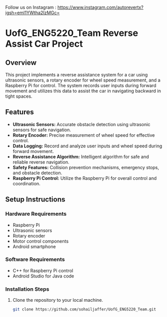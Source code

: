 Follow us on Instagram : https://www.instagram.com/autorevertx?igsh=emI1YWtha2IzMGc=

# UofG_ENG5220_Team Reverse Assist Car Project

## Overview

This project implements a reverse assistance system for a car using ultrasonic sensors, a rotary encoder for wheel speed measurement, and a Raspberry Pi for control. The system records user inputs during forward movement and utilizes this data to assist the car in navigating backward in tight spaces.

## Features

- **Ultrasonic Sensors:** Accurate obstacle detection using ultrasonic sensors for safe navigation.
- **Rotary Encoder:** Precise measurement of wheel speed for effective control.
- **Data Logging:** Record and analyze user inputs and wheel speed during forward movement.
- **Reverse Assistance Algorithm:** Intelligent algorithm for safe and reliable reverse navigation.
- **Safety Features:** Collision prevention mechanisms, emergency stops, and obstacle detection.
- **Raspberry Pi Control:** Utilize the Raspberry Pi for overall control and coordination.

## Setup Instructions

### Hardware Requirements

- Raspberry Pi
- Ultrasonic sensors
- Rotary encoder
- Motor control components
- Android smartphone

### Software Requirements

- C++ for Raspberry Pi control
- Android Studio for Java code

### Installation Steps

1. Clone the repository to your local machine.
   ```bash
   git clone https://github.com/sohailjaffer/UofG_ENG5220_Team.git
